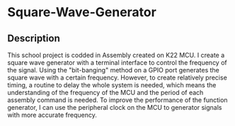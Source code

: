 # Square-Wave-Generator
## Description
This school project is codded in Assembly created on K22 MCU. I create a square wave generator with a terminal interface to control the frequency of the signal. Using the "bit-banging" method on a GPIO port generates the square wave with a certain frequency. However, to create relatively precise timing, a routine to delay the whole system is needed, which means the understanding of the frequency of the MCU and the period of each assembly command is needed. To improve the performance of the function generator, I can use the peripheral clock on the MCU to generator signals with more accurate frequency.
